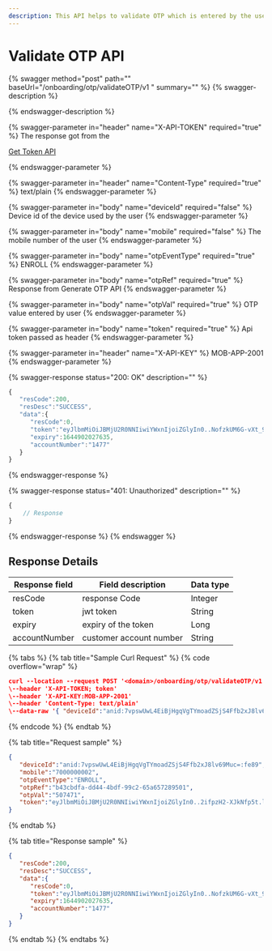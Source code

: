 ```yaml
---
description: This API helps to validate OTP which is entered by the user
---
```


# Validate OTP API

{% swagger method="post" path="" baseUrl="<domain>/onboarding/otp/validateOTP/v1 " summary="" %}
{% swagger-description %}

{% endswagger-description %}

{% swagger-parameter in="header" name="X-API-TOKEN" required="true" %}
The response got from the 

[Get Token API](../get-app-token-api.md)


{% endswagger-parameter %}

{% swagger-parameter in="header" name="Content-Type" required="true" %}
text/plain
{% endswagger-parameter %}

{% swagger-parameter in="body" name="deviceId" required="false" %}
Device id of the device used by the user
{% endswagger-parameter %}

{% swagger-parameter in="body" name="mobile" required="false" %}
The mobile number of the user
{% endswagger-parameter %}

{% swagger-parameter in="body" name="otpEventType" required="true" %}
ENROLL
{% endswagger-parameter %}

{% swagger-parameter in="body" name="otpRef" required="true" %}
Response from Generate OTP API
{% endswagger-parameter %}

{% swagger-parameter in="body" name="otpVal" required="true" %}
OTP value entered by user
{% endswagger-parameter %}

{% swagger-parameter in="body" name="token" required="true" %}
Api token passed as header
{% endswagger-parameter %}

{% swagger-parameter in="header" name="X-API-KEY" %}
MOB-APP-2001
{% endswagger-parameter %}

{% swagger-response status="200: OK" description="" %}
```javascript
{
   "resCode":200,
   "resDesc":"SUCCESS",
   "data":{
      "resCode":0,
      "token":"eyJlbmMiOiJBMjU2R0NNIiwiYWxnIjoiZGlyIn0..NofzkUM6G-vXt_9N.a3wk4f7Nl9kBN3i5mDYzoewars9eTAhVwJz6gJn6NqFHySAdVAGz1Q3-ctSupCHiHQ3JWC3F0d5Tq5w3jmJ5idfJfryOMKsDnfIjKW5dCyct_heTdLNFsjFOICOFGjV7ns3S3sORQEdDRZLATCQFOp85hLVtWzzFK4FTb9t5bF4zB-jdyKwMVPwQEEaZGbTN1uoCnXmEYBtwf4P1NYkj9mOYSrxGk_GHOIL3LPpYuDvQKSw_z_hlKpLjKFI8su9gkv833PU.Bq8aIaMvInvWbX6QPvqUFQ",
      "expiry":1644902027635,
      "accountNumber":"1477"
   }
}
```
{% endswagger-response %}

{% swagger-response status="401: Unauthorized" description="" %}
```javascript
{
    // Response
}
```
{% endswagger-response %}
{% endswagger %}

## Response Details

| Response field | Field description       | Data type |
| -------------- | ----------------------- | --------- |
| resCode        | response Code           | Integer   |
| token          | jwt token               | String    |
| expiry         | expiry of the token     | Long      |
| accountNumber  | customer account number | String    |

{% tabs %}
{% tab title="Sample Curl Request" %}
{% code overflow="wrap" %}
```json
curl --location --request POST '<domain>/onboarding/otp/validateOTP/v1'
\--header 'X-API-TOKEN; token'
\--header 'X-API-KEY:MOB-APP-2001'
\--header 'Content-Type: text/plain'
\--data-raw '{ "deviceId":"anid:7vpswUwL4EiBjHgqVgTYmoadZSjS4Ffb2xJ8lv69Muc=:fe89", "mobile":"7000000002", "otpEventType":"ENROLL", "otpRef":"b43cbdfa-dd44-4bdf-99c2-65a657289501", "otpVal":"507471", "token":"eyJlbmMiOiJBMjU2R0NNIiwiYWxnIjoiZGlyIn0..2ifpzH2-XJkNfp5t.lSUr2CpIV3if17KO3HUgguz4glB487nQDwFlHmhjoeJiXYq4U27lLrCohE6EPqGABOJ9A48WssWTf6ZRv70j_67P03JZFHMYpsZt4warIkOmEXf7gnVA4ENmJA31MQtMIBv6pr918htrBTFCjA5NkWQoEPt5kQd8-PHbNqLkWiHT9O_FACP6pf5Fa91D18bayhnqZPFK2BRwlA.MRkctwoHEEjbURXXY3Cq_A" }'
```
{% endcode %}
{% endtab %}

{% tab title="Request sample" %}
```json
{
   "deviceId":"anid:7vpswUwL4EiBjHgqVgTYmoadZSjS4Ffb2xJ8lv69Muc=:fe89",
   "mobile":"7000000002",
   "otpEventType":"ENROLL",
   "otpRef":"b43cbdfa-dd44-4bdf-99c2-65a657289501",
   "otpVal":"507471",
   "token":"eyJlbmMiOiJBMjU2R0NNIiwiYWxnIjoiZGlyIn0..2ifpzH2-XJkNfp5t.lSUr2CpIV3if17KO3HUgguz4glB487nQDwFlHmhjoeJiXYq4U27lLrCohE6EPqGABOJ9A48WssWTf6ZRv70j_67P03JZFHMYpsZt4warIkOmEXf7gnVA4ENmJA31MQtMIBv6pr918htrBTFCjA5NkWQoEPt5kQd8-PHbNqLkWiHT9O_FACP6pf5Fa91D18bayhnqZPFK2BRwlA.MRkctwoHEEjbURXXY3Cq_A"
}
```
{% endtab %}

{% tab title="Response sample" %}
```json
{
   "resCode":200,
   "resDesc":"SUCCESS",
   "data":{
      "resCode":0,
      "token":"eyJlbmMiOiJBMjU2R0NNIiwiYWxnIjoiZGlyIn0..NofzkUM6G-vXt_9N.a3wk4f7Nl9kBN3i5mDYzoewars9eTAhVwJz6gJn6NqFHySAdVAGz1Q3-ctSupCHiHQ3JWC3F0d5Tq5w3jmJ5idfJfryOMKsDnfIjKW5dCyct_heTdLNFsjFOICOFGjV7ns3S3sORQEdDRZLATCQFOp85hLVtWzzFK4FTb9t5bF4zB-jdyKwMVPwQEEaZGbTN1uoCnXmEYBtwf4P1NYkj9mOYSrxGk_GHOIL3LPpYuDvQKSw_z_hlKpLjKFI8su9gkv833PU.Bq8aIaMvInvWbX6QPvqUFQ",
      "expiry":1644902027635,
      "accountNumber":"1477"
   }
}
```
{% endtab %}
{% endtabs %}
